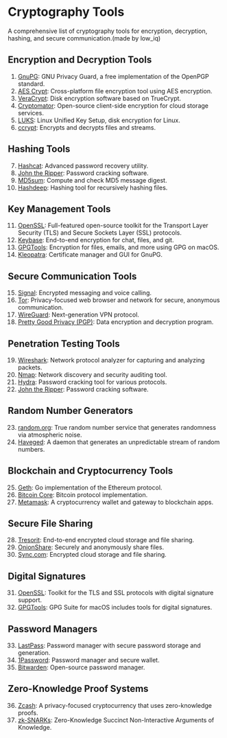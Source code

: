 # Cryptography Tools

A comprehensive list of cryptography tools for encryption, decryption, hashing, and secure communication.(made by low_iq)

## Encryption and Decryption Tools

1. [GnuPG](https://gnupg.org/): GNU Privacy Guard, a free implementation of the OpenPGP standard.
2. [AES Crypt](https://www.aescrypt.com/): Cross-platform file encryption tool using AES encryption.
3. [VeraCrypt](https://www.veracrypt.fr/): Disk encryption software based on TrueCrypt.
4. [Cryptomator](https://cryptomator.org/): Open-source client-side encryption for cloud storage services.
5. [LUKS](https://gitlab.com/cryptsetup/cryptsetup): Linux Unified Key Setup, disk encryption for Linux.
6. [ccrypt](https://ccrypt.sourceforge.io/): Encrypts and decrypts files and streams.

## Hashing Tools

7. [Hashcat](https://hashcat.net/hashcat/): Advanced password recovery utility.
8. [John the Ripper](https://www.openwall.com/john/): Password cracking software.
9. [MD5sum](https://linux.die.net/man/1/md5sum): Compute and check MD5 message digest.
10. [Hashdeep](http://md5deep.sourceforge.net/): Hashing tool for recursively hashing files.

## Key Management Tools

11. [OpenSSL](https://www.openssl.org/): Full-featured open-source toolkit for the Transport Layer Security (TLS) and Secure Sockets Layer (SSL) protocols.
12. [Keybase](https://keybase.io/): End-to-end encryption for chat, files, and git.
13. [GPGTools](https://gpgtools.org/): Encryption for files, emails, and more using GPG on macOS.
14. [Kleopatra](https://www.kleopatra.org/): Certificate manager and GUI for GnuPG.

## Secure Communication Tools

15. [Signal](https://signal.org/): Encrypted messaging and voice calling.
16. [Tor](https://www.torproject.org/): Privacy-focused web browser and network for secure, anonymous communication.
17. [WireGuard](https://www.wireguard.com/): Next-generation VPN protocol.
18. [Pretty Good Privacy (PGP)](https://www.pgpi.org/): Data encryption and decryption program.

## Penetration Testing Tools

19. [Wireshark](https://www.wireshark.org/): Network protocol analyzer for capturing and analyzing packets.
20. [Nmap](https://nmap.org/): Network discovery and security auditing tool.
21. [Hydra](https://github.com/vanhauser-thc/thc-hydra): Password cracking tool for various protocols.
22. [John the Ripper](https://www.openwall.com/john/): Password cracking software.

## Random Number Generators

23. [random.org](https://www.random.org/): True random number service that generates randomness via atmospheric noise.
24. [Haveged](http://www.issihosts.com/haveged/): A daemon that generates an unpredictable stream of random numbers.

## Blockchain and Cryptocurrency Tools

25. [Geth](https://geth.ethereum.org/): Go implementation of the Ethereum protocol.
26. [Bitcoin Core](https://bitcoin.org/en/bitcoin-core/): Bitcoin protocol implementation.
27. [Metamask](https://metamask.io/): A cryptocurrency wallet and gateway to blockchain apps.

## Secure File Sharing

28. [Tresorit](https://tresorit.com/): End-to-end encrypted cloud storage and file sharing.
29. [OnionShare](https://onionshare.org/): Securely and anonymously share files.
30. [Sync.com](https://www.sync.com/): Encrypted cloud storage and file sharing.

## Digital Signatures

31. [OpenSSL](https://www.openssl.org/): Toolkit for the TLS and SSL protocols with digital signature support.
32. [GPGTools](https://gpgtools.org/): GPG Suite for macOS includes tools for digital signatures.

## Password Managers

33. [LastPass](https://www.lastpass.com/): Password manager with secure password storage and generation.
34. [1Password](https://1password.com/): Password manager and secure wallet.
35. [Bitwarden](https://bitwarden.com/): Open-source password manager.

## Zero-Knowledge Proof Systems

36. [Zcash](https://z.cash/): A privacy-focused cryptocurrency that uses zero-knowledge proofs.
37. [zk-SNARKs](https://z.cash/technology/zksnarks/): Zero-Knowledge Succinct Non-Interactive Arguments of Knowledge.
